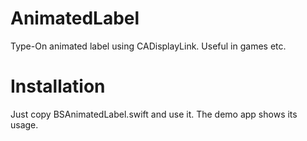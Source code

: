 # AnimatedLabel
Type-On animated label using CADisplayLink. Useful in games etc.

# Installation

Just copy BSAnimatedLabel.swift and use it. The demo app shows its usage.
